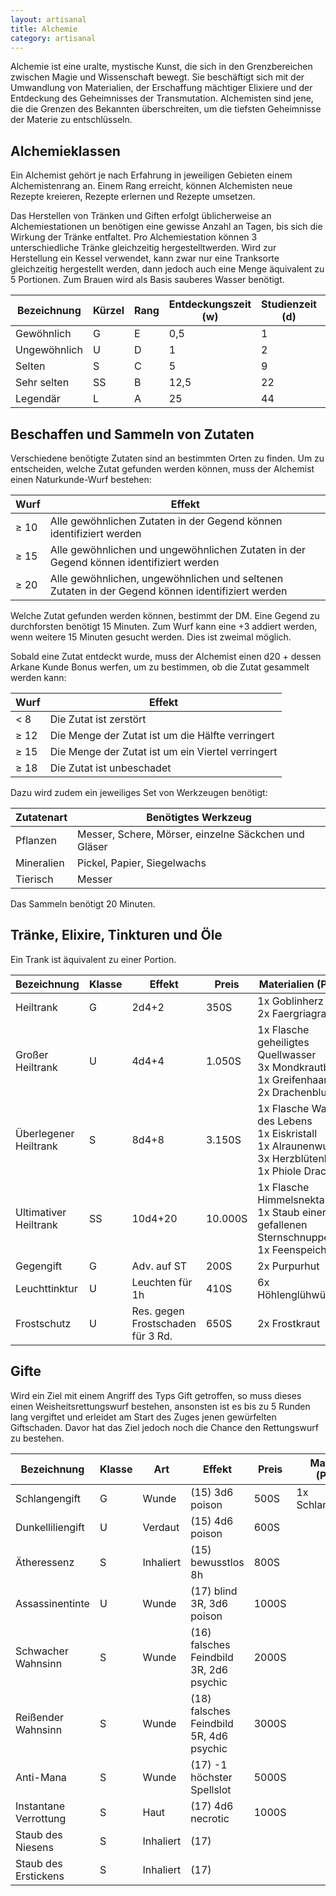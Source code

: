 ```yaml
---
layout: artisanal
title: Alchemie
category: artisanal
---
```


Alchemie ist eine uralte, mystische Kunst, die sich in den Grenzbereichen zwischen Magie und Wissenschaft bewegt. Sie
beschäftigt sich mit der Umwandlung von Materialien, der Erschaffung mächtiger Elixiere und der Entdeckung des
Geheimnisses der Transmutation. Alchemisten sind jene, die die Grenzen des Bekannten überschreiten, um die tiefsten
Geheimnisse der Materie zu entschlüsseln.

## Alchemieklassen

Ein Alchemist gehört je nach Erfahrung in jeweiligen Gebieten einem Alchemistenrang an. Einem Rang erreicht, können
Alchemisten neue Rezepte kreieren, Rezepte erlernen und Rezepte umsetzen.

Das Herstellen von Tränken und Giften erfolgt üblicherweise an Alchemiestationen un benötigen eine gewisse Anzahl an
Tagen, bis sich die Wirkung der Tränke entfaltet. Pro Alchemiestation können 3 unterschiedliche Tränke gleichzeitig
hergestelltwerden. Wird zur Herstellung ein Kessel verwendet, kann zwar nur eine Tranksorte gleichzeitig hergestellt
werden, dann jedoch auch eine Menge äquivalent zu 5 Portionen. Zum Brauen wird als Basis sauberes Wasser benötigt.

| Bezeichnung  | Kürzel | Rang | Entdeckungszeit (w) | Studienzeit (d) | Herstellungszeit (d) |
|--------------|--------|------|---------------------|-----------------|----------------------|
| Gewöhnlich   | G      | E    | 0,5                 | 1               | 0,5                  |
| Ungewöhnlich | U      | D    | 1                   | 2               | 1                    |
| Selten       | S      | C    | 5                   | 9               | 2                    |
| Sehr selten  | SS     | B    | 12,5                | 22              | 5                    |
| Legendär     | L      | A    | 25                  | 44              | 10                   |

## Beschaffen und Sammeln von Zutaten

Verschiedene benötigte Zutaten sind an bestimmten Orten zu finden. Um zu entscheiden, welche Zutat gefunden werden
können, muss der Alchemist einen Naturkunde-Wurf bestehen:

| Wurf | Effekt                                                                                           |
|------|--------------------------------------------------------------------------------------------------|
| ≥ 10 | Alle gewöhnlichen Zutaten in der Gegend können identifiziert werden                              |
| ≥ 15 | Alle gewöhnlichen und ungewöhnlichen Zutaten in der Gegend können identifiziert werden           |
| ≥ 20 | Alle gewöhnlichen, ungewöhnlichen und seltenen Zutaten in der Gegend können identifiziert werden |

Welche Zutat gefunden werden können, bestimmt der DM. Eine Gegend zu durchforsten benötigt 15 Minuten. Zum Wurf kann
eine +3 addiert werden, wenn weitere 15 Minuten gesucht werden. Dies ist zweimal möglich.

Sobald eine Zutat entdeckt wurde, muss der Alchemist einen d20 + dessen Arkane Kunde Bonus werfen, um zu bestimmen, ob
die Zutat gesammelt werden kann:

| Wurf | Effekt                                            |
|------|---------------------------------------------------|
| < 8  | Die Zutat ist zerstört                            |
| ≥ 12 | Die Menge der Zutat ist um die Hälfte verringert  |
| ≥ 15 | Die Menge der Zutat ist um ein Viertel verringert |
| ≥ 18 | Die Zutat ist unbeschadet                         |

Dazu wird zudem ein jeweiliges Set von Werkzeugen benötigt:

| Zutatenart | Benötigtes Werkzeug                                  |
|------------|------------------------------------------------------|
| Pflanzen   | Messer, Schere, Mörser, einzelne Säckchen und Gläser |
| Mineralien | Pickel, Papier, Siegelwachs                          |
| Tierisch   | Messer                                               |

Das Sammeln benötigt 20 Minuten.

## Tränke, Elixire, Tinkturen und Öle

Ein Trank ist äquivalent zu einer Portion.

| Bezeichnung           | Klasse | Effekt                            | Preis   | Materialien (Portion)                                                                                                    |
|-----------------------|--------|-----------------------------------|---------|--------------------------------------------------------------------------------------------------------------------------|
| Heiltrank             | G      | 2d4+2                             | 350S    | 1x Goblinherz<br/>2x Faergriagras                                                                                        |
| Großer Heiltrank      | U      | 4d4+4                             | 1.050S  | 1x Flasche geheiligtes Quellwasser<br/>3x Mondkrautblätter<br/>1x Greifenhaar<br/>2x Drachenblutpilz                     |
| Überlegener Heiltrank | S      | 8d4+8                             | 3.150S  | 1x Flasche Wasser des Lebens<br/>1x Eiskristall<br/>1x Alraunenwurzel<br/>3x Herzblütenblätter<br/>1x Phiole Drachenblut |
| Ultimativer Heiltrank | SS     | 10d4+20                           | 10.000S | 1x Flasche Himmelsnektar<br/>1x Staub einer gefallenen Sternschnuppe<br/>1x Feenspeichel                                 |
| Gegengift             | G      | Adv. auf ST                       | 200S    | 2x Purpurhut                                                                                                             |
| Leuchttinktur         | U      | Leuchten für 1h                   | 410S    | 6x Höhlenglühwürmchen                                                                                                    |
| Frostschutz           | U      | Res. gegen Frostschaden für 3 Rd. | 650S    | 2x Frostkraut                                                                                                            |

## Gifte

Wird ein Ziel mit einem Angriff des Typs Gift getroffen, so muss dieses einen Weisheitsrettungswurf bestehen, ansonsten
ist es bis zu 5 Runden lang vergiftet und erleidet am Start des Zuges jenen gewürfelten Giftschaden. Davor hat das Ziel
jedoch noch die Chance den Rettungswurf zu bestehen.

| Bezeichnung           | Klasse | Art       | Effekt                                  | Preis | Materialien (Portion) |
|-----------------------|--------|-----------|-----------------------------------------|-------|-----------------------|
| Schlangengift         | G      | Wunde     | (15) 3d6 poison                         | 500S  | 1x Schlangenextrakt   |
| Dunkelliliengift      | U      | Verdaut   | (15) 4d6 poison                         | 600S  |                       |
| Ätheressenz           | S      | Inhaliert | (15) bewusstlos 8h                      | 800S  |                       |
| Assassinentinte       | U      | Wunde     | (17) blind 3R, 3d6 poison               | 1000S |                       |
| Schwacher Wahnsinn    | S      | Wunde     | (16) falsches Feindbild 3R, 2d6 psychic | 2000S |                       |
| Reißender Wahnsinn    | S      | Wunde     | (18) falsches Feindbild 5R, 4d6 psychic | 3000S |                       |
| Anti-Mana             | S      | Wunde     | (17) -1 höchster Spellslot              | 5000S |                       |
| Instantane Verrottung | S      | Haut      | (17) 4d6 necrotic                       | 1000S |                       |
| Staub des Niesens     | S      | Inhaliert | (17)                                    |       |                       |
| Staub des Erstickens  | S      | Inhaliert | (17)                                    |       |                       |
